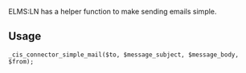 ELMS:LN has a helper function to make sending emails simple.

## Usage

```
_cis_connector_simple_mail($to, $message_subject, $message_body, $from);
```
